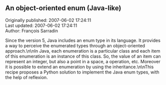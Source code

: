## An object-oriented enum (Java-like)  
Originally published: 2007-06-02 17:24:11  
Last updated: 2007-06-02 17:24:11  
Author: François Sarradin  
  
Since the version 5, Java includes an enum type in its language. It provides a way to perceive the enumerated types through an object-oriented approach.\n\nIn Java, each enumeration is a particular class and each item of this enumeration is an instance of this class. So, the value of an item can represent an integer, but also a point in a space, a operation, etc. Moreover it is possible to extend an enumeration by using the inheritance.\n\nThis recipe proposes a Python solution to implement the Java enum types, with the help of reflexion.